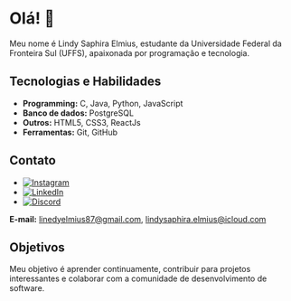 # Olá! 👋

Meu nome é Lindy Saphira Elmius, estudante da Universidade Federal da Fronteira Sul (UFFS), apaixonada por programação e tecnologia.

## Tecnologias e Habilidades

- **Programming:** C, Java, Python, JavaScript
- **Banco de dados:** PostgreSQL
- **Outros:** HTML5, CSS3, ReactJs
- **Ferramentas:** Git, GitHub

## Contato

- [![Instagram](https://img.shields.io/badge/Instagram-E4405F?style=for-the-badge&logo=instagram&logoColor=white)](https://www.instagram.com/leissah)
- [![LinkedIn](https://img.shields.io/badge/LinkedIn-0077B5?style=for-the-badge&logo=linkedin&logoColor=white)](https://www.linkedin.com/in/lindy-saphira-elmius-520b0a261/)
- [![Discord](https://img.shields.io/badge/Discord-7289DA?style=for-the-badge&logo=discord&logoColor=white)](https://discord.com/users/lindysaphiraelmius)

**E-mail:** linedyelmius87@gmail.com, lindysaphira.elmius@icloud.com

## Objetivos

Meu objetivo é aprender continuamente, contribuir para projetos interessantes e colaborar com a comunidade de desenvolvimento de software.
